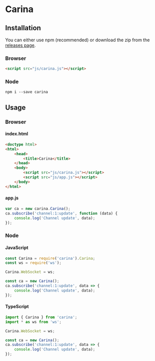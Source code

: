 # Carina

## Installation
You can either use npm (recommended) or download the zip from the [releases page](https://github.com/WatchBeam/carina/releases).

### Browser
```html
<script src="js/carina.js"></script>
```

### Node
```
npm i --save carina
```

## Usage
### Browser

#### index.html
```html
<doctype html>
<html>
    <head>
        <title>Carina</title>
    </head>
    <body>
        <script src="js/carina.js"></script>
        <script src="js/app.js"></script>
    </body>
</html>
```

#### app.js
```js
var ca = new carina.Carina();
ca.subscribe('channel:1:update', function (data) {
    console.log('Channel update', data);
});
```
### Node

#### JavaScript
```js
const Carina = require('carina').Carina;
const ws = require('ws');

Carina.WebSocket = ws;

const ca = new Carina();
ca.subscribe('channel:1:update', data => {
    console.log('Channel update', data);
});
```

#### TypeScript
```ts
import { Carina } from 'carina';
import * as ws from 'ws';

Carina.WebSocket = ws;

const ca = new Carina();
ca.subscribe('channel:1:update', data => {
    console.log('Channel update', data);
});
```
